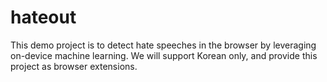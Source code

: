 # hateout

This demo project is to detect hate speeches in the browser by leveraging on-device machine learning.
We will support Korean only, and provide this project as browser extensions.

<!-- TODO: add more descriptions. (Description image, Installation link, How to build, contribute, and use, ...) -->

